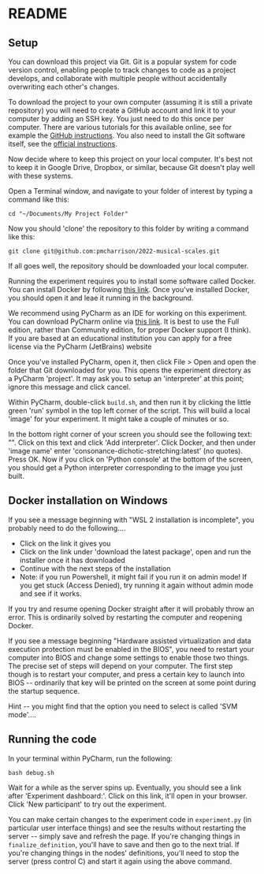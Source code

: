 # README

## Setup

You can download this project via Git. 
Git is a popular system for code version control, enabling people to track changes to code as a project develops,
and collaborate with multiple people without accidentally overwriting each other's changes.

To download the project to your own computer (assuming it is still a private repository) you will need to create
a GitHub account and link it to your computer by adding an SSH key. You just need to do this once per computer.
There are various tutorials for this available online, see for example the
[GitHub instructions](https://docs.github.com/en/authentication/connecting-to-github-with-ssh/adding-a-new-ssh-key-to-your-github-account).
You also need to install the Git software itself, see the [official instructions](https://git-scm.com/book/en/v2/Getting-Started-Installing-Git).

Now decide where to keep this project on your local computer. It's best not to keep it in Google Drive, Dropbox,
or similar, because Git doesn't play well with these systems.

Open a Terminal window, and navigate to your folder of interest by typing a command like this:

```
cd "~/Documents/My Project Folder"
```

Now you should 'clone' the repository to this folder by writing a command like this:

```
git clone git@github.com:pmcharrison/2022-musical-scales.git
```

If all goes well, the repository should be downloaded your local computer.

Running the experiment requires you to install some software called Docker. You can install Docker by following
[this link](https://docs.docker.com/get-docker/).
Once you've installed Docker, you should open it and leae it running in the background.

We recommend using PyCharm as an IDE for working on this experiment. You can download PyCharm online
via [this link](https://www.jetbrains.com/help/pycharm/installation-guide.html).
It is best to use the Full edition, rather than Community edition, for proper Docker support (I think).
If you are based at an educational institution you can apply for a free license via the PyCharm (JetBrains) website

Once you've installed PyCharm, open it, then click File > Open and open the folder that Git downloaded for you.
This opens the experiment directory as a PyCharm 'project'.
It may ask you to setup an 'interpreter' at this point; ignore this message and click cancel.

Within PyCharm, double-click `build.sh`, and then run it by clicking the little green 'run' symbol 
in the top left corner of the script. This will build a local 'image' for your experiment. It might take a 
couple of minutes or so.

In the bottom right corner of your screen you should see the following text: "<No interpreter>".
Click on this text and click 'Add interpreter'.
Click Docker, and then under 'image name' enter 'consonance-dichotic-stretching:latest' (no quotes).
Press OK. Now if you click on 'Python console' at the bottom of the screen, you should get a Python interpreter
corresponding to the image you just built.

## Docker installation on Windows

If you see a message beginning with "WSL 2 installation is incomplete", you probably need to do the following....

- Click on the link it gives you
- Click on the link under 'download the latest package', open and run the installer once it has downloaded
- Continue with the next steps of the installation
- Note: if you run Powershell, it might fail if you run it on admin mode! If you get stuck (Access Denied),
  try running it again without admin mode and see if it works.

If you try and resume opening Docker straight after it will probably throw an error.
This is ordinarily solved by restarting the computer and reopening Docker. 

If you see a message beginning "Hardware assisted virtualization and data execution protection must be enabled in the BIOS",
you need to restart your computer into BIOS and change some settings to enable those two things.
The precise set of steps will depend on your computer. The first step though is to restart your computer,
and press a certain key to launch into BIOS -- ordinarily that key will be printed on the screen at some point
during the startup sequence. 

Hint -- you might find that the option you need to select is called 'SVM mode'....

## Running the code

In your terminal within PyCharm, run the following:

```
bash debug.sh
```

Wait for a while as the server spins up. Eventually, you should see a link after 'Experiment dashboard:'.
Click on this link, it'll open in your browser. Click 'New participant' to try out the experiment.

You can make certain changes to the experiment code in `experiment.py` 
(in particular user interface things)
and see the results without restarting the server -- simply save and refresh the page.
If you're changing things in `finalize_definition`, you'll have to save and then go to the next trial.
If you're changing things in the nodes' definitions, you'll need to stop the server (press control C) and start it 
again using the above command.